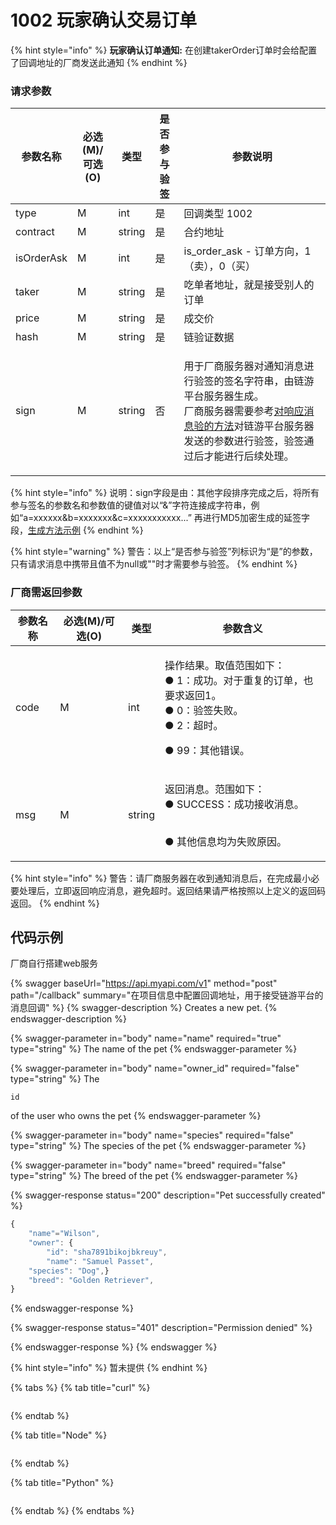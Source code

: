 # 1002 玩家确认交易订单

{% hint style="info" %}
**玩家确认订单通知:** 在创建takerOrder订单时会给配置了回调地址的厂商发送此通知
{% endhint %}

### 请求参数 <a href="#h1-1575107728215" id="h1-1575107728215"></a>

| 参数名称       | 必选(M)/可选(O) | 类型     | 是否参与验签 | 参数说明                                                                                                                                                        |
| ---------- | ----------- | ------ | ------ | ----------------------------------------------------------------------------------------------------------------------------------------------------------- |
| type       | M           | int    | 是      | 回调类型 1002                                                                                                                                                   |
| contract   | M           | string | 是      | 合约地址                                                                                                                                                        |
| isOrderAsk | M           | int    | 是      | is\_order\_ask - 订单方向，1（卖），0（买）                                                                                                                             |
| taker      | M           | string | 是      | 吃单者地址，就是接受别人的订单                                                                                                                                             |
| price      | M           | string | 是      | 成交价                                                                                                                                                         |
| hash       | M           | string | 是      | 链验证数据                                                                                                                                                       |
| sign       | M           | string | 否      | <p>用于厂商服务器对通知消息进行验签的签名字符串，由链游平台服务器生成。<br>厂商服务器需要参考<a href="dui-xiang-ying-xiao-xi-yan-qian-de-fang-fa.md">对响应消息验的方法</a>对链游平台服务器发送的参数进行验签，验签通过后才能进行后续处理。</p> |

{% hint style="info" %}
说明：sign字段是由：其他字段排序完成之后，将所有参与签名的参数名和参数值的键值对以“&”字符连接成字符串，例如“a=xxxxxx\&b=xxxxxxx\&c=xxxxxxxxxxx...” 再进行MD5加密生成的延签字段，[生成方法示例](dui-xiang-ying-xiao-xi-yan-qian-de-fang-fa.md)
{% endhint %}

{% hint style="warning" %}
警告：以上“是否参与验签”列标识为“是”的参数，只有请求消息中携带且值不为null或""时才需要参与验签。
{% endhint %}

### 厂商需返回参数 <a href="#h1-1575107777227" id="h1-1575107777227"></a>

| 参数名称 | 必选(M)/可选(O) | 类型     | 参数含义                                                                                          |
| ---- | ----------- | ------ | --------------------------------------------------------------------------------------------- |
| code | M           | int    | <p>操作结果。取值范围如下：<br>● 1：成功。对于重复的订单，也要求返回1。<br>● 0：验签失败。<br>● 2：超时。</p><p>● 99：其他错误。</p><p></p> |
| msg  | M           | string | <p>返回消息。范围如下：<br>● SUCCESS：成功接收消息。</p><p><br>● 其他信息均为失败原因。</p>                                |



{% hint style="info" %}
警告：请厂商服务器在收到通知消息后，在完成最小必要处理后，立即返回响应消息，避免超时。返回结果请严格按照以上定义的返回码返回。
{% endhint %}

## 代码示例

厂商自行搭建web服务

{% swagger baseUrl="https://api.myapi.com/v1" method="post" path="/callback" summary="在项目信息中配置回调地址，用于接受链游平台的消息回调" %}
{% swagger-description %}
Creates a new pet.
{% endswagger-description %}

{% swagger-parameter in="body" name="name" required="true" type="string" %}
The name of the pet
{% endswagger-parameter %}

{% swagger-parameter in="body" name="owner_id" required="false" type="string" %}
The 

`id`

 of the user who owns the pet
{% endswagger-parameter %}

{% swagger-parameter in="body" name="species" required="false" type="string" %}
The species of the pet
{% endswagger-parameter %}

{% swagger-parameter in="body" name="breed" required="false" type="string" %}
The breed of the pet
{% endswagger-parameter %}

{% swagger-response status="200" description="Pet successfully created" %}
```javascript
{
    "name"="Wilson",
    "owner": {
        "id": "sha7891bikojbkreuy",
        "name": "Samuel Passet",
    "species": "Dog",}
    "breed": "Golden Retriever",
}
```
{% endswagger-response %}

{% swagger-response status="401" description="Permission denied" %}

{% endswagger-response %}
{% endswagger %}

{% hint style="info" %}
暂未提供
{% endhint %}

{% tabs %}
{% tab title="curl" %}
```
```
{% endtab %}

{% tab title="Node" %}
```javascript
```
{% endtab %}

{% tab title="Python" %}
```python
```
{% endtab %}
{% endtabs %}
